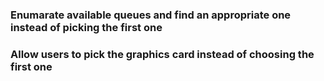 ### Enumarate available queues and find an appropriate one instead of picking the first one
### Allow users to pick the graphics card instead of choosing the first one
